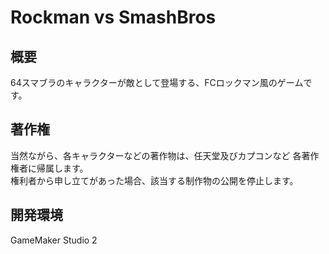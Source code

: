 # Rockman vs SmashBros

## 概要
64スマブラのキャラクターが敵として登場する、FCロックマン風のゲームです。

## 著作権
当然ながら、各キャラクターなどの著作物は、任天堂及びカプコンなど 各著作権者に帰属します。  
権利者から申し立てがあった場合、該当する制作物の公開を停止します。

## 開発環境
GameMaker Studio 2